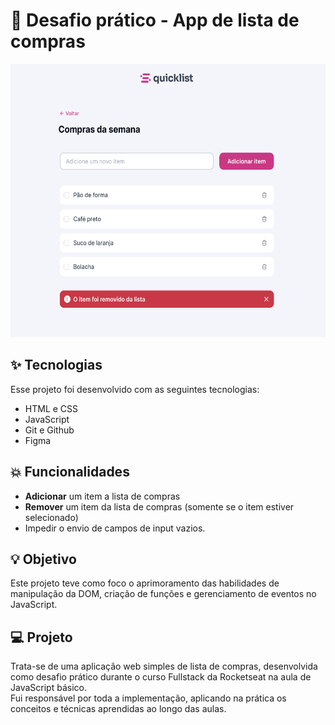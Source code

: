 <h1> 🚀 Desafio prático - App de lista de compras</h1>

<p class="lista-imagens" align="center">
  <img alt="" src="./assets/img1.png" width="815" height="437">  
</p>

## ✨ Tecnologias

Esse projeto foi desenvolvido com as seguintes tecnologias:

- HTML e CSS
- JavaScript
- Git e Github
- Figma

## 💥 Funcionalidades

- **Adicionar** um item a lista de compras
- **Remover** um item da lista de compras (somente se o item estiver selecionado)
- Impedir o envio de campos de input vazios.

## 💡 Objetivo

Este projeto teve como foco o aprimoramento das habilidades de manipulação da DOM, criação de funções e gerenciamento de eventos no JavaScript.

## 💻 Projeto

Trata-se de uma aplicação web simples de lista de compras, desenvolvida como desafio prático durante o curso Fullstack da Rocketseat na aula de JavaScript básico.<br>
Fui responsável por toda a implementação, aplicando na prática os conceitos e técnicas aprendidas ao longo das aulas.
